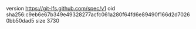 version https://git-lfs.github.com/spec/v1
oid sha256:c9eb6e67b349e49328277acfc061a280f64fd6e89490f166d2d70260bb50dad5
size 3730
